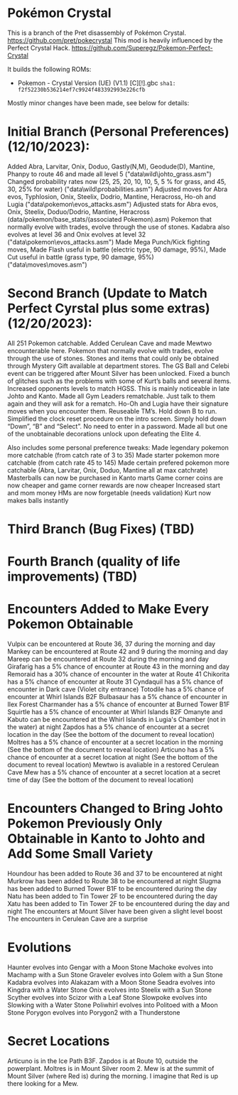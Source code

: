 # Pokémon Crystal

This is a branch of the Pret disassembly of Pokémon Crystal. https://github.com/pret/pokecrystal
This mod is heavily influenced by the Perfect Crystal Hack. https://github.com/Superegz/Pokemon-Perfect-Crystal

It builds the following ROMs:

- Pokemon - Crystal Version (UE) (V1.1) [C][!].gbc `sha1: f2f52230b536214ef7c9924f483392993e226cfb`

Mostly minor changes have been made, see below for details:

# Initial Branch (Personal Preferences) (12/10/2023):
Added Abra, Larvitar, Onix, Doduo, Gastly(N,M), Geodude(D), Mantine, Phanpy to route 46 and made all level 5 ("data\wild\johto_grass.asm")
Changed probability rates now (25, 25, 20, 10, 10, 5, 5 % for grass, and 45, 30, 25% for water) ("data\wild\probabilities.asm")
Adjusted moves for Abra evos, Typhlosion, Onix, Steelix, Dodrio, Mantine, Heracross, Ho-oh and Lugia ("data\pokemon\evos_attacks.asm")
Adjusted stats for Abra evos, Onix, Steelix, Doduo/Dodrio, Mantine, Heracross (data/pokemon/base_stats/(associated Pokemon).asm)
Pokemon that normally evolve with trades, evolve through the use of stones. Kadabra also evolves at level 36 and Onix evolves at level 32 ("data\pokemon\evos_attacks.asm")
Made Mega Punch/Kick fighting moves, Made Flash useful in battle (electric type, 90 damage, 95%), Made Cut useful in battle (grass type, 90 damage, 95%) ("data\moves\moves.asm")

# Second Branch (Update to Match Perfect Cyrstal plus some extras) (12/20/2023):
All 251 Pokemon catchable.
Added Cerulean Cave and made Mewtwo encounterable here.
Pokemon that normally evolve with trades, evolve through the use of stones.
Stones and items that could only be obtained through Mystery Gift available at department stores.
The GS Ball and Celebi event can be triggered after Mount Silver has been unlocked.
Fixed a bunch of glitches such as the problems with some of Kurt’s balls and several items.
Increased opponents levels to match HGSS. This is mainly noticeable in late Johto and Kanto.
Made all Gym Leaders rematchable. Just talk to them again and they will ask for a rematch.
Ho-Oh and Lugia have their signature moves when you encounter them.
Reuseable TM’s.
Hold down B to run.
Simplified the clock reset procedure on the intro screen. Simply hold down “Down”, “B” and “Select”. No need to enter in a password.
Made all but one of the unobtainable decorations unlock upon defeating the Elite 4.

Also includes some personal preference tweaks:
Made legendary pokemon more catchable (from catch rate of 3 to 35)
Made starter pokemon more catchable (from catch rate 45 to 145)
Made certain prefered pokemon more catchable (Abra, Larvitar, Onix, Doduo, Mantine all at max catchrate)
Masterballs can now be purchased in Kanto marts
Game corner coins are now cheaper and game corner rewards are now cheaper
Increased start and mom money
HMs are now forgetable (needs validation)
Kurt now makes balls instantly

# Third Branch (Bug Fixes) (TBD)

[bug fixes]: https://pret.github.io/pokecrystal/bugs_and_glitches.html


# Fourth Branch (quality of life improvements) (TBD)
[tutorials]: https://github.com/pret/pokecrystal/wiki/Tutorials

# Encounters Added to Make Every Pokemon Obtainable

Vulpix can be encountered at Route 36, 37 during the morning and day
Mankey can be encountered at Route 42 and 9 during the morning and day
Mareep can be encountered at Route 32 during the morning and day
Girafarig has a 5% chance of encounter at Route 43 in the morning and day
Remoraid has a 30% chance of encounter in the water at Route 41
Chikorita has a 5% chance of encounter at Route 31
Cyndaquil has a 5% chance of encounter in Dark cave (Violet city entrance)
Totodile has a 5% chance of encounter at Whirl Islands B2F
Bulbasaur has a 5% chance of encounter in Ilex Forest
Charmander has a 5% chance of encounter at Burned Tower B1F
Squirtle has a 5% chance of encounter at Whirl Islands B2F
Omanyte and Kabuto can be encountered at the Whirl Islands in Lugia's Chamber (not in the water) at night
Zapdos has a 5% chance of encounter at a secret location in the day (See the bottom of the document to reveal location)
Moltres has a 5% chance of encounter at a secret location in the morning (See the bottom of the document to reveal location)
Articuno has a 5% chance of encounter at a secret location at night (See the bottom of the document to reveal location)
Mewtwo is avaliable in a restored Cerulean Cave
Mew has a 5% chance of encounter at a secret location at a secret time of day (See the bottom of the document to reveal location)

# Encounters Changed to Bring Johto Pokemon Previously Only Obtainable in Kanto to Johto and Add Some Small Variety
Houndour has been added to Route 36 and 37 to be encountered at night
Murkrow has been added to Route 38 to be encountered at night
Slugma has been added to Burned Tower B1F to be encountered during the day
Natu has been added to Tin Tower 2F to be encountered during the day
Xatu has been added to Tin Tower 2F to be encountered during the day and night
The encounters at Mount Silver have been given a slight level boost
The encounters in Cerulean Cave are a surprise

# Evolutions
Haunter evolves into Gengar with a Moon Stone
Machoke evolves into Machamp with a Sun Stone
Graveler evolves into Golem with a Sun Stone
Kadabra evolves into Alakazam with a Moon Stone
Seadra evolves into Kingdra with a Water Stone
Onix evolves into Steelix with a Sun Stone
Scyther evolves into Scizor with a Leaf Stone
Slowpoke evolves into Slowking with a Water Stone
Poliwhirl evolves into Politoed with a Moon Stone
Porygon evolves into Porygon2 with a Thunderstone
















#
#
#
#
#
#
#
#
#
#
#
#
#
#
# Secret Locations
Articuno is in the Ice Path B3F.
Zapdos is at Route 10, outside the powerplant.
Moltres is in Mount Silver room 2.
Mew is at the summit of Mount Silver (where Red is) during the morning. I imagine that Red is up there looking for a Mew.